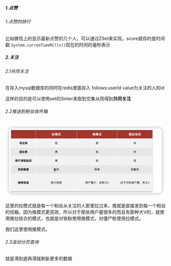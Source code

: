 ##### 1.点赞

###### 1.点赞的排行

比如微信上的显示最新点赞的几个人，可以通过ZSet来实现，score就存的是时间戳 `System.currenTimeMills()`现在的时间的毫秒表示

##### 2.关注

###### 2.1共同关注

在存入mysql数据库的同时在redis里面存入 follows:userId    value为关注的人的id

这样的目的是可以使用set的Sinter来取到交集从而得到**共同关注**

###### 2.2推送到粉丝收件箱

![iShot_2024-08-27_17.03.31](实战-点赞和关注.assets/iShot_2024-08-27_17.03.31.png)

这里的拉模式就是每一个粉丝从关注的人那里拉过来，推就是直接发到每一个粉丝的信箱。因为推模式更高效，所以对于那些用户量很多的而且有那种大V的，就使用推拉结合的模式，也就是对铁粉使用推模式，对僵尸粉使用拉模式。

我们这里使用推模式。

###### 2.3滚动分页查询

就是滑到底再滑就刷新更多的数据